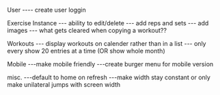 User
---- create user loggin

Exercise Instance
--- ability to edit/delete
--- add reps and sets
--- add images
--- what gets cleared when copying a workout??

Workouts
--- display workouts on calender rather than in a list
--- only every show 20 entries at a time (OR show whole month)

Mobile
---make mobile friendly
---create burger menu for mobile version

misc.
---default to home on refresh
---make width stay constant or only make unilateral jumps with screen width
